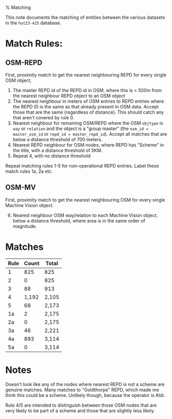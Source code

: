 % Matching

This note documents the matching of entities between the various datasets in the
`hut23-425` database.


# Match Rules:

## OSM-REPD

First, proximity match to get the nearest neighbouring REPD for every single OSM object,

1. The master REPD id of the REPD id in OSM, where this is < 500m from the nearest neighbour REPD object to an OSM object
2. The nearest neighbour in meters of OSM entries to REPD entries where the REPD ID is the same as that already present in OSM data. Accept those that are the same (regardless of distance). This should catch any that aren't covered by rule 0.
3. Nearest neighbour for remaining OSM/REPD where the OSM `objtype` is `way` or `relation` and the object is a "group master" (the `osm_id = master_osm_id` or `repd_id = master_repd_id`). Accept all matches that are below a distance threshold of 700 meters.
4. Nearest REPD neighbour for OSM nodes, where REPD has "Scheme" in the title, with a distance threshold of 5KM.
5. Repeat 4, with no distance threshold

Repeat matching rules 1-5 for non-operational REPD entries. Label these match rules 1a, 2a etc.

## OSM-MV

First, proximity match to get the nearest neighbouring OSM for every single Machine Vision object.

6. Nearest neighbour OSM way/relation to each Machine Vision object, below a distance threshold, where area is in the same order of magnitude.

# Matches

| Rule | Count | Total |
| ---  | ---   |  ---  |
|  1   |  825  |  825  |
|  2   |  0    |  825  |
|  3   |  88   |  913  |
|  4   |  1,192|  2,105|
|  5   |  68   |  2,173|
|  1a  |  2    |  2,175|
|  2a  |  0    |  2,175|
|  3a  |  46   |  2,221|
|  4a  |  893  |  3,114|
|  5a  |  0    |  3,114|

# Notes

Doesn't look like any of the nodes where nearest REPD is not a scheme are genuine matches. Many matches to "Goldthorpe" REPD, which made me think this could be a scheme. Unlikely though, because the operator is Aldi.

Rule 4/5 are intended to distinguish between those OSM nodes that are very likely to be part of a scheme and those that are slightly less likely.
